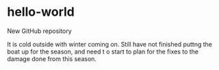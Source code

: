 # hello-world
New GitHub repository

It is cold outside with winter coming on.  Still have not finished puttng the boat up for the season, and need t o start to plan for the fixes to the damage done from this season.
